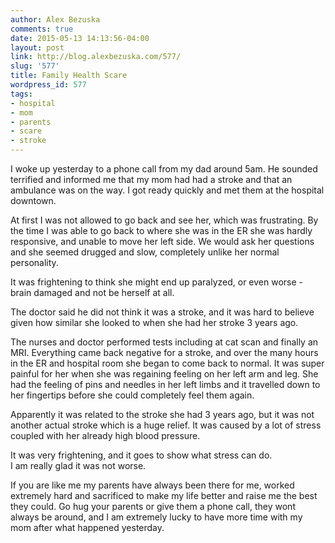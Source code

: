 ```yaml
---
author: Alex Bezuska
comments: true
date: 2015-05-13 14:13:56-04:00
layout: post
link: http://blog.alexbezuska.com/577/
slug: '577'
title: Family Health Scare
wordpress_id: 577
tags:
- hospital
- mom
- parents
- scare
- stroke
---
```


I woke up yesterday to a phone call from my dad around 5am. He sounded terrified and informed me that my mom had had a stroke and that an ambulance was on the way. I got ready quickly and met them at the hospital downtown.

At first I was not allowed to go back and see her, which was frustrating. By the time I was able to go back to where she was in the ER she was hardly responsive, and unable to move her left side. We would ask her questions and she seemed drugged and slow, completely unlike her normal personality. 

It was frightening to think she might end up paralyzed, or even worse - brain damaged and not be herself at all.

The doctor said he did not think it was a stroke, and it was hard to believe given how similar she looked to when she had her stroke 3 years ago.

The nurses and doctor performed tests including at cat scan and finally an MRI. Everything came back negative for a stroke, and over the many hours in the ER and hospital room she began to come back to normal. It was super painful for her when she was regaining feeling on her left arm and leg. She had the feeling of pins and needles in her left limbs and it travelled down to her fingertips before she could completely feel them again.

Apparently it was related to the stroke she had 3 years ago, but it was not another actual stroke which is a huge relief. It was caused by a lot of stress coupled with her already high blood pressure.

It was very frightening, and it goes to show what stress can do.  
I am really glad it was not worse.  


If you are like me my parents have always been there for me, worked extremely hard and sacrificed to make my life better and raise me the best they could. Go hug your parents or give them a phone call, they wont always be around, and I am extremely lucky to have more time with my mom after what happened yesterday.
